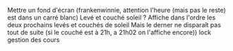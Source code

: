 Mettre un fond d'écran (frankenwinnie, attention l'heure (mais pas le reste) est dans un carré blanc)
Levé et couché soleil ?
Affiche dans l'ordre les deux prochains levés et couchés de soleil
Mais le derner ne disparaît pas tout de suite (si le couché est à 21h, a 21h02 on l'affiche encore))
lock
gestion des cours
